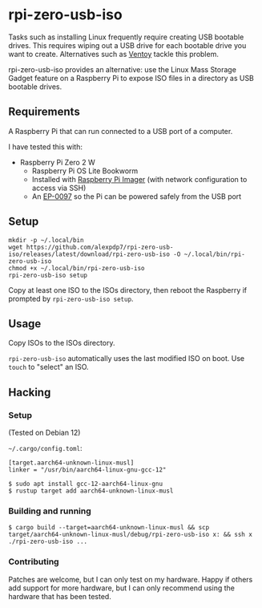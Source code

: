 # rpi-zero-usb-iso

Tasks such as installing Linux frequently require creating USB bootable drives.
This requires wiping out a USB drive for each bootable drive you want to create.
Alternatives such as [Ventoy](https://www.ventoy.net/) tackle this problem.

rpi-zero-usb-iso provides an alternative: use the Linux Mass Storage Gadget feature on a Raspberry Pi to expose ISO files in a directory as USB bootable drives.

## Requirements

A Raspberry Pi that can run connected to a USB port of a computer.

I have tested this with:

* Raspberry Pi Zero 2 W
  * Raspberry Pi OS Lite Bookworm
  * Installed with [Raspberry Pi Imager](https://www.raspberrypi.com/documentation/computers/getting-started.html#raspberry-pi-imager) (with network configuration to access via SSH)
  * An [EP-0097](https://wiki.52pi.com/index.php/EP-0097) so the Pi can be powered safely from the USB port

## Setup

```
mkdir -p ~/.local/bin
wget https://github.com/alexpdp7/rpi-zero-usb-iso/releases/latest/download/rpi-zero-usb-iso -O ~/.local/bin/rpi-zero-usb-iso
chmod +x ~/.local/bin/rpi-zero-usb-iso
rpi-zero-usb-iso setup
```

Copy at least one ISO to the ISOs directory, then reboot the Raspberry if prompted by `rpi-zero-usb-iso setup`.

## Usage

Copy ISOs to the ISOs directory.

`rpi-zero-usb-iso` automatically uses the last modified ISO on boot.
Use `touch` to "select" an ISO.

## Hacking

### Setup

(Tested on Debian 12)

`~/.cargo/config.toml`:

```
[target.aarch64-unknown-linux-musl]
linker = "/usr/bin/aarch64-linux-gnu-gcc-12"
```

```
$ sudo apt install gcc-12-aarch64-linux-gnu
$ rustup target add aarch64-unknown-linux-musl
```

### Building and running

```
$ cargo build --target=aarch64-unknown-linux-musl && scp target/aarch64-unknown-linux-musl/debug/rpi-zero-usb-iso x: && ssh x ./rpi-zero-usb-iso ...
```

### Contributing

Patches are welcome, but I can only test on my hardware.
Happy if others add support for more hardware, but I can only recommend using the hardware that has been tested.
